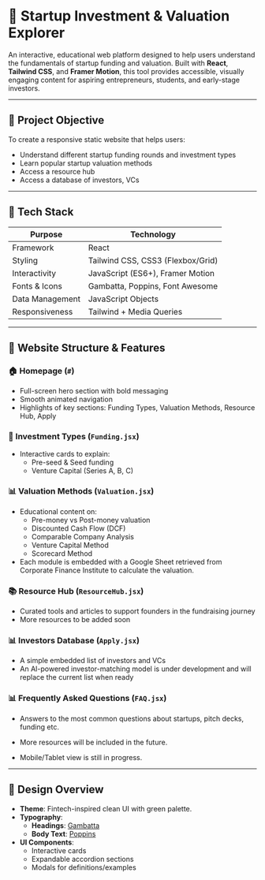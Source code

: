 # 🚀 Startup Investment & Valuation Explorer

An interactive, educational web platform designed to help users understand the fundamentals of startup funding and valuation. Built with **React**, **Tailwind CSS**, and **Framer Motion**, this tool provides accessible, visually engaging content for aspiring entrepreneurs, students, and early-stage investors.

---

## 🎯 Project Objective

To create a responsive static website that helps users:

- Understand different startup funding rounds and investment types
- Learn popular startup valuation methods
- Access a resource hub
- Access a database of investors, VCs

---

## 🧰 Tech Stack

| Purpose             | Technology                      |
|---------------------|----------------------------------|
| Framework           | React                            |
| Styling             | Tailwind CSS, CSS3 (Flexbox/Grid)|
| Interactivity       | JavaScript (ES6+), Framer Motion |
| Fonts & Icons       | Gambatta, Poppins, Font Awesome  |
| Data Management     | JavaScript Objects               |
| Responsiveness      | Tailwind + Media Queries         |

---

## 📄 Website Structure & Features

### 🏠 Homepage (`#`)
- Full-screen hero section with bold messaging
- Smooth animated navigation
- Highlights of key sections: Funding Types, Valuation Methods, Resource Hub, Apply

### 💸 Investment Types (`Funding.jsx`)
- Interactive cards to explain:
  - Pre-seed & Seed funding
  - Venture Capital (Series A, B, C)

### 📊 Valuation Methods (`Valuation.jsx`)
- Educational content on:
  - Pre-money vs Post-money valuation
  - Discounted Cash Flow (DCF)
  - Comparable Company Analysis
  - Venture Capital Method
  - Scorecard Method
- Each module is embedded with a Google Sheet retrieved from Corporate Finance Institute to calculate the valuation.

### 📚 Resource Hub (`ResourceHub.jsx`)
- Curated tools and articles to support founders in the fundraising journey
- More resources to be added soon

### 📊 Investors Database (`Apply.jsx`)
- A simple embedded list of investors and VCs
- An AI-powered investor-matching model is under development and will replace the current list when ready

### 📊 Frequently Asked Questions (`FAQ.jsx`)
- Answers to the most common questions about startups, pitch decks, funding etc. 
- More resources will be included in the future.

- Mobile/Tablet view is still in progress.

---

## 🎨 Design Overview

- **Theme**: Fintech-inspired clean UI with green palette.
- **Typography**:
  - **Headings**: [Gambatta](https://fonts.google.com/specimen/Gambetta)
  - **Body Text**: [Poppins](https://fonts.google.com/specimen/Poppins)
- **UI Components**:
  - Interactive cards
  - Expandable accordion sections
  - Modals for definitions/examples
